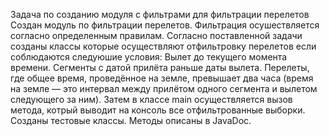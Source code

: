 Задача по созданию модуля с фильтрами для фильтрации перелетов
Создан модуль по фильтрации перелетов. Фильтрация осушествляется согласно определенным правилам. 
Согласно поставленной задачи созданы классы которые осуществляют отфильтровку перелетов если соблюдаются следуюшие условия: 
Вылет до текущего момента времени. 
Сегменты с датой прилёта раньше даты вылета. 
Перелеты, где общее время, проведённое на земле, превышает два часа (время на земле — это интервал между прилётом одного сегмента и вылетом следующего за ним).
Затем в классе main осуществляется вызов метода, котрый выводит на консоль все отфильтрованные выборки.
Созданы тестовые классы.
Методы описаны в JavaDoc.
